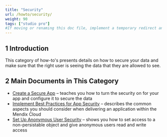 ```yaml
---
title: "Security"
url: /howto/security/
weight: 90
tags: ["studio pro"]
#If moving or renaming this doc file, implement a temporary redirect and let the respective team know they should update the URL in the product. See Mapping to Products for more details.
---
```


## 1 Introduction

This category of how-to's presents details on how to secure your data and make sure that the right user is seeing the data that they are allowed to see.

## 2 Main Documents in This Category

* [Create a Secure App](create-a-secure-app) –  teaches you how to turn the security on for your app and configure it to secure the data
* [Implement Best Practices for App Security](best-practices-security) – describes the common aspects you should consider when delivering an application within the Mendix Cloud
* [Set Up Anonymous User Security](set-up-anonymous-user-security) – shows you how to set access to a non-persistable object and give anonymous users read and write access
